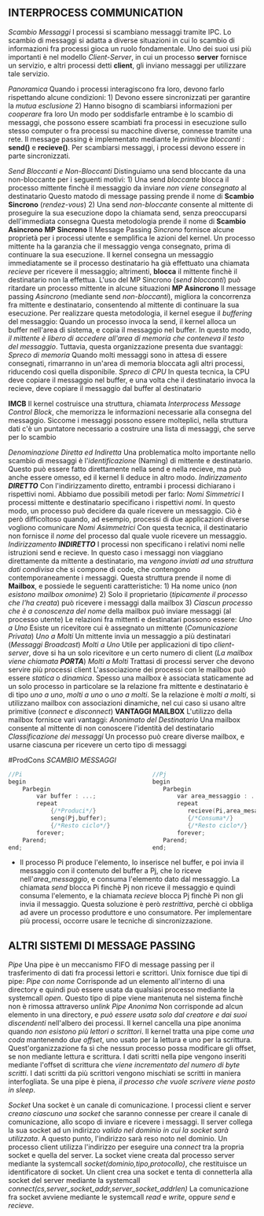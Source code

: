 
**INTERPROCESS COMMUNICATION**
---

*Scambio Messaggi*
	I processi si scambiano messaggi tramite IPC. Lo scambio di messaggi si adatta a diverse situazioni in cui lo scambio di informazioni fra processi gioca un ruolo fondamentale.
	Uno dei suoi usi più importanti è nel modello *Client-Server*, in cui un processo **server** fornisce un servizio, e altri processi detti **client**, gli inviano messaggi per utilizzare tale servizio.

*Panoramica*
	Quando i processi interagiscono fra loro, devono farlo rispettando alcune condizioni:
	1) Devono essere sincronizzati per garantire la *mutua esclusione*
	2) Hanno bisogno di scambiarsi informazioni per *cooperare* fra loro 
	Un modo per soddisfarle entrambe è lo scambio di messaggi, che possono essere scambiati fra processi in esecuzione sullo stesso computer o fra processi su macchine diverse, connesse tramite una rete.
	Il message passing è implementato mediante le *primitive bloccanti* : **send()** e **recieve()**. Per scambiarsi messaggi, i processi devono essere in parte sincronizzati.

*Send Bloccanti e Non-Bloccanti*
	Distinguiamo una send bloccante da una non-bloccante per i seguenti motivi:
	1) Una send *bloccante* blocca il processo mittente finchè il messaggio da inviare *non viene consegnato* al destinatario
		Questo matodo di message passing prende il nome di **Scambio Sincrono** (*rendez-vous*)
	2) Una send *non-bloccante* consente al mittente di proseguire la sua esecuzione dopo la chiamata send, senza preoccuparsi dell'immediata consegna
		Questa metodologia prende il nome di **Scambio Asincrono**
	**MP Sincrono**
		Il Message Passing *Sincrono* fornisce alcune proprietà per i processi utente e semplifica le azioni del kernel.
		Un processo mittente ha la garanzia che il messaggio venga consegnato, prima di continuare la sua esecuzione.
		Il kernel consegna un messaggio immediatamente se il processo destinatario ha già effettuato una chiamata *recieve* per ricevere il messaggio; altrimenti, **blocca** il mittente finchè il destinatario non la effettua.
		L'uso del MP Sincrono (*send bloccanti*) può ritardare un processo mittente in alcune situazioni
	**MP Asincrono**
			Il message passing *Asincrono* (mediante send *non-bloccanti*), migliora la concorrenza fra mittente e destinatario, consentendo al mittente di continuare la sua esecuzione. 
			Per realizzare questa metodologia, il kernel esegue il *buffering* del messaggio:
				Quando un processo invoca la send, il kernel alloca un buffer nell'area di sistema, e copia il messaggio nel buffer. In questo modo, *il mittente è libero di accedere all'area di memoria che conteneva il testo del messaggio*.
			Tuttavia, questa organizzazione presenta due svantaggi:
			*Spreco di memoria*
				Quando molti messaggi sono in attesa di essere consegnati, rimarranno in un'area di memoria bloccata agli altri processi, riducendo così quella disponibile.
			*Spreco di CPU*
				In questa tecnica, la CPU deve copiare il messaggio nel buffer, e una volta che il destinatario invoca la recieve, deve copiare il messaggio dal buffer al destinatario

**IMCB**
	Il kernel costruisce una struttura, chiamata *Interprocess Message Control Block*, che memorizza le informazioni necessarie alla consegna del messaggio. Siccome i messaggi possono essere molteplici, nella struttura dati c'è un puntatore necessario a costruire una lista di messaggi, che serve per lo scambio

*Denominazione Diretta ed Indiretta*
	Una problematica molto importante nello scambio di messaggi è l'*identificazione* (Naming) di mittente e destinatario.
	Questo può essere fatto direttamente nella send e nella recieve, ma può anche essere omesso, ed il kernel li deduce in altro modo.
	*Indirizzamento **DIRETTO***
		Con l'indirizzamento diretto, entrambi i processi dichiarano i rispettivi nomi.
		Abbiamo due possibili metodi per farlo:
		*Nomi Simmetrici*
			I processi mittente e destinatario specificano i rispettivi *nomi*. In questo modo, un processo può decidere da quale ricevere un messaggio. Ciò è però difficoltoso quando, ad esempio, processi di due applicazioni diverse vogliono comunicare
		*Nomi Asimmetrici*
			Con questa tecnica, il destinatario non fornisce il *nome* del processo dal quale vuole ricevere un messaggio.
	*Indirizzamento **INDIRETTO***
		I processi non specificano i relativi nomi nelle istruzioni send e recieve.
		In questo caso i messaggi non viaggiano direttamente da mittente a destinatario, ma *vengono inviati ad una struttura dati condivisa* che si compone di code, che contengono contemporaneamente i messaggi. 
		Questa struttura prende il nome di **Mailbox**, e possiede le seguenti caratteristiche:
		1) Ha nome unico (*non esistono mailbox omonime*)
		2) Solo il proprietario (*tipicamente il processo che l'ha creata*) può ricevere i messaggi dalla mailbox
		3) *Ciascun processo che è a conoscenza del nome* della mailbox può inviare messaggi (al processo utente)
		Le relazioni fra mittenti e destinatari possono essere:
		*Uno a Uno*
			Esiste un ricevitore cui è assegnato un mittente (*Comunicazione Privata*)
		*Uno a Molti*
			Un mittente invia un messaggio a più destinatari (*Messaggi Broadcast*)
		*Molti a Uno*
			Utile per applicazioni di tipo *client-server*, dove si ha un solo ricevitore e un certo numero di client (*La mailbox viene chiamata **PORTA***)
		*Molti a Molti*
			Trattasi di processi server che devono servire più processi client
		L'associazione dei processi con le mailbox può essere *statica* o *dinamica*.
		Spesso una mailbox è associata staticamente ad un solo processo in particolare se la relazione fra mittente e destinatario è di tipo *uno a uno*, *molti a uno* o *uno a molti*.
		Se la relazione è *molti a molti*, si utilizzano mailbox con associazioni dinamiche, nel cui caso si usano altre primitive (*connect* e *disconnect*)
		**VANTAGGI MAILBOX**
			L'utilizzo della mailbox fornisce vari vantaggi:
			*Anonimato del Destinatario*
				Una mailbox consente al mittente di non conoscere l'identità del destinatario
			*Classificazione dei messaggi*
				Un processo può creare diverse mailbox, e usarne ciascuna per ricevere un certo tipo di messaggi

#ProdCons  *SCAMBIO MESSAGGI*
```C
//Pi                                     //Pj
begin                                    begin
	Parbegin                                Parbegin
		var buffer : ...;                       var area_messaggio : ...;
		repeat                                  repeat
			{/*Produci*/}                          recieve(Pi,area_mesaggio);
			seng(Pj,buffer);                       {/*Consuma*/}
			{/*Resto ciclo*/}                      {/*Resto ciclo*/}
		forever;                                forever;
	Parend;                                 Parend;
end;                                     end;
```
-
	Il processo Pi produce l'elemento, lo inserisce nel buffer, e poi invia il messaggio con il contenuto del buffer a Pj, che lo riceve nell'*area_messaggio*, e consuma l'elemento dato dal messaggio. La chiamata *send* blocca Pi finchè Pj non riceve il messaggio e quindi consuma l'elemento, e la chiamata *recieve* blocca Pj finchè Pi non gli invia il messaggio.
	Questa soluzione è però *restrittiva*, perchè ci obbliga ad avere un processo produttore e uno consumatore.
	Per implementare più processi, occorre usare le tecniche di sincronizzazione.

**ALTRI SISTEMI DI MESSAGE PASSING**
---
*Pipe*
	Una pipe è un meccanismo FIFO di message passing per il trasferimento di dati fra processi lettori e scrittori.
	Unix fornisce due tipi di pipe:
	*Pipe con nome*
		Corrisponde ad un elemento all'interno di una directory e quindi può essere usata da qualsiasi processo mediante la systemcall *open*. Questo tipo di pipe viene mantenuta nel sistema finchè non è rimossa attraverso *unlink*
	*Pipe Anonima*
		Non corrisponde ad alcun elemento in una directory, e *può essere usata solo dal creatore e dai suoi discendenti* nell'albero dei processi.
	Il kernel cancella una pipe anonima quando *non esistono più lettori o scrittori*. Il kernel tratta una pipe come *una coda* mantenendo *due offset*, uno usato per la lettura e uno per la scrittura. Quest'organizzazione fa sì che nessun processo possa modificare gli offset, se non mediante lettura e scrittura.
	I dati scritti nella pipe vengono inseriti mediante l'offset di scrittura che *viene incrementato del numero di byte scritti*. I dati scritti da più scrittori vengono mischiati se scritti in maniera interfogliata.
	Se una pipe è piena, *il processo che vuole scrivere viene posto in sleep*.

*Socket*
	Una socket è un canale di comunicazione. I processi client e server *creano ciascuno una socket* che saranno connesse per creare il canale di comunicazione, allo scopo di inviare e ricevere i messaggi. 
	Il server collega la sua socket ad un indirizzo *valido nel dominio in cui la socket sarà utilizzata*. A questo punto, l'indirizzo sarà reso noto nel dominio. Un processo client utilizza l'indirizzo per eseguire una *connect* tra la propria socket e quella del server.
	La socket viene creata dal processo server mediante la systemcall *socket(dominio,tipo,protocollo)*, che restituisce un identificatore di socket. Un client crea una socket e tenta di connetterla alla socket del server mediante la systemcall *connect(cs,server_socket_addr,server_socket_addrlen)*
	La comunicazione fra socket avviene mediante le systemcall *read* e *write*, oppure *send* e *recieve*.